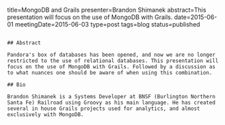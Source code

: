 title=MongoDB and Grails
presenter=Brandon Shimanek
abstract=This presentation will focus on the use of MongoDB with Grails.
date=2015-06-01
meetingDate=2015-06-03
type=post
tags=blog
status=published
~~~~~~

## Abstract 

Pandora's box of databases has been opened, and now we are no longer restricted to the use of relational databases. This presentation will focus on the use of MongoDB with Grails. Followed by a discussion as to what nuances one should be aware of when using this combination.

## Bio

Brandon Shimanek is a Systems Developer at BNSF (Burlington Northern Santa Fe) Railroad using Groovy as his main language. He has created several in house Grails projects used for analytics, and almost exclusively with MongoDB.
